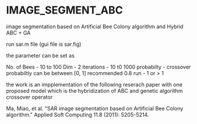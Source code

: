 # IMAGE_SEGMENT_ABC
image segmentation based on Artificial Bee Colony algorithm and Hybrid ABC + GA

run sar.m file (gui file is sar.fig)

the parameter can be set as

No. of Bees -   10 to 100
Dim - 2
iterations - 10 t0 1000
probabilty - crossover probabiltiy can be between [0, 1] recommended 0.8
run - 1 or > 1

the work is an impplementation of the following reserach paper with one 
proposed model which is the hybridization of ABC and genetic algorithm crossover operator


Ma, Miao, et al. "SAR image segmentation based on Artificial Bee Colony algorithm." Applied Soft Computing 11.8 (2011): 5205-5214.
